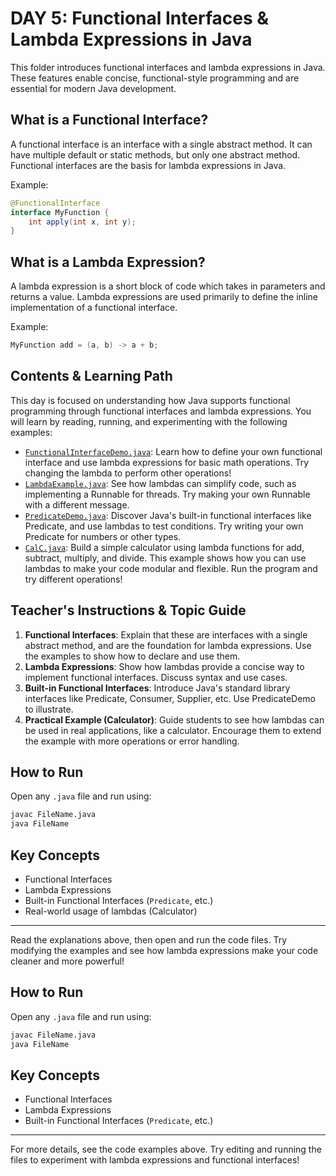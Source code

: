 # DAY 5: Functional Interfaces & Lambda Expressions in Java

This folder introduces functional interfaces and lambda expressions in Java. These features enable concise, functional-style programming and are essential for modern Java development.

## What is a Functional Interface?

A functional interface is an interface with a single abstract method. It can have multiple default or static methods, but only one abstract method. Functional interfaces are the basis for lambda expressions in Java.

Example:

```java
@FunctionalInterface
interface MyFunction {
    int apply(int x, int y);
}
```

## What is a Lambda Expression?

A lambda expression is a short block of code which takes in parameters and returns a value. Lambda expressions are used primarily to define the inline implementation of a functional interface.

Example:

```java
MyFunction add = (a, b) -> a + b;
```


## Contents & Learning Path

This day is focused on understanding how Java supports functional programming through functional interfaces and lambda expressions. You will learn by reading, running, and experimenting with the following examples:

- [`FunctionalInterfaceDemo.java`](FunctionalInterfaceDemo.java): Learn how to define your own functional interface and use lambda expressions for basic math operations. Try changing the lambda to perform other operations!
- [`LambdaExample.java`](LambdaExample.java): See how lambdas can simplify code, such as implementing a Runnable for threads. Try making your own Runnable with a different message.
- [`PredicateDemo.java`](PredicateDemo.java): Discover Java's built-in functional interfaces like Predicate, and use lambdas to test conditions. Try writing your own Predicate for numbers or other types.
- [`CalC.java`](CalC.java): Build a simple calculator using lambda functions for add, subtract, multiply, and divide. This example shows how you can use lambdas to make your code modular and flexible. Run the program and try different operations!

## Teacher's Instructions & Topic Guide

1. **Functional Interfaces**: Explain that these are interfaces with a single abstract method, and are the foundation for lambda expressions. Use the examples to show how to declare and use them.
2. **Lambda Expressions**: Show how lambdas provide a concise way to implement functional interfaces. Discuss syntax and use cases.
3. **Built-in Functional Interfaces**: Introduce Java's standard library interfaces like Predicate, Consumer, Supplier, etc. Use PredicateDemo to illustrate.
4. **Practical Example (Calculator)**: Guide students to see how lambdas can be used in real applications, like a calculator. Encourage them to extend the example with more operations or error handling.

## How to Run

Open any `.java` file and run using:

```sh
javac FileName.java
java FileName
```

## Key Concepts

- Functional Interfaces
- Lambda Expressions
- Built-in Functional Interfaces (`Predicate`, etc.)
- Real-world usage of lambdas (Calculator)

---

Read the explanations above, then open and run the code files. Try modifying the examples and see how lambda expressions make your code cleaner and more powerful!

## How to Run

Open any `.java` file and run using:

```sh
javac FileName.java
java FileName
```

## Key Concepts

- Functional Interfaces
- Lambda Expressions
- Built-in Functional Interfaces (`Predicate`, etc.)

---

For more details, see the code examples above. Try editing and running the files to experiment with lambda expressions and functional interfaces!
